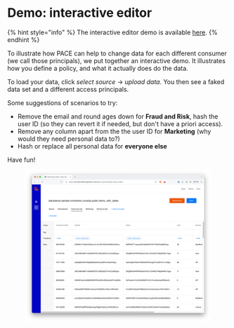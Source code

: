 # Demo: interactive editor

{% hint style="info" %}
The interactive editor demo is available [here](https://console.demo.getstrm.com/data-policies/data-policy-editor).
{% endhint %}

To illustrate how PACE can help to change data for each different consumer (we call those principals), we put together an interactive demo. It illustrates how you define a policy, and what it actually does do the data.&#x20;

To load your data, click _select source_ -> _upload data._ You then see a faked data set and a different access principals.

Some suggestions of scenarios to try:

* Remove the email and round ages down for **Fraud and Risk**, hash the user ID (so they can revert it if needed, but don't have a priori access).&#x20;
* Remove any column apart from the the user ID for **Marketing** (why would they need personal data to?)&#x20;
* Hash or replace all personal data for **everyone else**

Have fun!

<figure><img src="../.gitbook/assets/Screenshot 2024-03-21 at 11.21.29.png" alt=""><figcaption></figcaption></figure>



